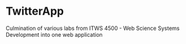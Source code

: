 # TwitterApp
Culmination of various labs from ITWS 4500 - Web Science Systems Development into one web application
